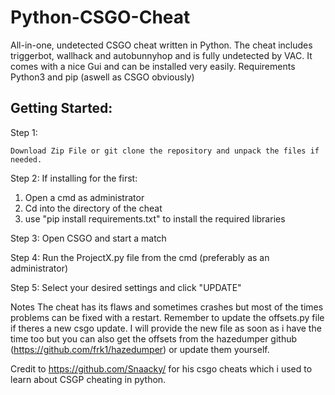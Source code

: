 # Python-CSGO-Cheat
All-in-one, undetected CSGO cheat written in Python.
The cheat includes triggerbot, wallhack and autobunnyhop and is fully undetected by VAC. It comes with a nice Gui and can be installed very easily.
Requirements Python3 and pip (aswell as CSGO obviously)

## Getting Started:

Step 1:
```
Download Zip File or git clone the repository and unpack the files if needed.

```
Step 2:
If installing for the first:
  1. Open a cmd as administrator
  2. Cd into the directory of the cheat
  3. use "pip install requirements.txt" to install the required libraries
  
Step 3:
Open CSGO and start a match

Step 4:
Run the ProjectX.py file from the cmd (preferably as an administrator)

Step 5:
Select your desired settings and click "UPDATE"

Notes
The cheat has its flaws and sometimes crashes but most of the times problems can be fixed with a restart.
Remember to update the offsets.py file if theres a new csgo update. I will provide the new file as soon as i have the time too but you can also get the offsets from the hazedumper github (https://github.com/frk1/hazedumper) or update them yourself.

Credit to https://github.com/Snaacky/ for his csgo cheats which i used to learn about CSGP cheating in python.



